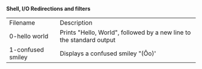 **Shell, I/O Redirections and filters**
<table>
<tr>
<td>
Filename
</td>
<td>
Description
</td>
</tr>
<tr>
<td>
0-hello world
</td>
<td>
Prints "Hello, World", followed by a new line to the standard output
</td>
</tr>
<tr>
<td>
1-confused smiley
</td>
<td>
Displays a confused smiley "(Ôo)'
</td>
</tr>
</table>

